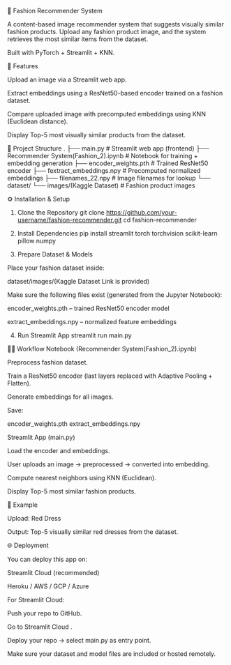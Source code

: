 👗 Fashion Recommender System

A content-based image recommender system that suggests visually similar fashion products.
Upload any fashion product image, and the system retrieves the most similar items from the dataset.

Built with PyTorch + Streamlit + KNN.

🚀 Features

Upload an image via a Streamlit web app.

Extract embeddings using a ResNet50-based encoder trained on a fashion dataset.

Compare uploaded image with precomputed embeddings using KNN (Euclidean distance).

Display Top-5 most visually similar products from the dataset.

📂 Project Structure
.
├── main.py                                 # Streamlit web app (frontend)
├── Recommender System(Fashion_2).ipynb     # Notebook for training + embedding generation
├── encoder_weights.pth                     # Trained ResNet50 encoder
├── fextract_embeddings.npy    # Precomputed normalized embeddings
├── filenames_22.npy                        # Image filenames for lookup
└── dataset/
    └── images/(Kaggle Dataset)             # Fashion product images

⚙️ Installation & Setup
1. Clone the Repository
git clone https://github.com/your-username/fashion-recommender.git
cd fashion-recommender

2. Install Dependencies
pip install streamlit torch torchvision scikit-learn pillow numpy

3. Prepare Dataset & Models

Place your fashion dataset inside:

dataset/images/(Kaggle Dataset Link is provided)


Make sure the following files exist (generated from the Jupyter Notebook):

encoder_weights.pth – trained ResNet50 encoder model

extract_embeddings.npy – normalized feature embeddings


4. Run Streamlit App
streamlit run main.py

🧑‍💻 Workflow
Notebook (Recommender System(Fashion_2).ipynb)

Preprocess fashion dataset.

Train a ResNet50 encoder (last layers replaced with Adaptive Pooling + Flatten).

Generate embeddings for all images.

Save:

encoder_weights.pth
extract_embeddings.npy


Streamlit App (main.py)

Load the encoder and embeddings.

User uploads an image → preprocessed → converted into embedding.

Compute nearest neighbors using KNN (Euclidean).

Display Top-5 most similar fashion products.

📸 Example

Upload: Red Dress

Output: Top-5 visually similar red dresses from the dataset.

🌐 Deployment

You can deploy this app on:

Streamlit Cloud (recommended)

Heroku / AWS / GCP / Azure

For Streamlit Cloud:

Push your repo to GitHub.

Go to Streamlit Cloud
.

Deploy your repo → select main.py as entry point.

Make sure your dataset and model files are included or hosted remotely.

